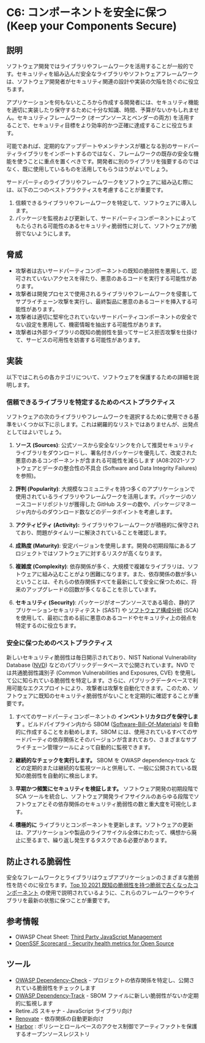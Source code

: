 # C6: コンポーネントを安全に保つ (Keep your Components Secure)

## 説明

ソフトウェア開発ではライブラリやフレームワークを活用することが一般的です。セキュリティを組み込んだ安全なライブラリやソフトウェアフレームワークは、ソフトウェア開発者がセキュリティ関連の設計や実装の欠陥を防ぐのに役立ちます。

アプリケーションを何もないところから作成する開発者には、セキュリティ機能を適切に実装したり保守するために十分な知識、時間、予算がないかもしれません。セキュリティフレームワーク (オープンソースとベンダーの両方) を活用することで、セキュリティ目標をより効率的かつ正確に達成することに役立ちます。

可能であれば、定期的なアップデートやメンテナンスが櫃となる別のサードパーティライブラリをインポートするのではなく、フレームワークの既存の安全な機能を使うことに重点を置くべきです。開発者に別のライブラリを強要するのではなく、既に使用しているものを活用してもらうほうがよいでしょう。

サードパーティのライブラリやフレームワークをソフトウェアに組み込む際には、以下の二つのベストプラクティスを考慮することが重要です。

1. 信頼できるライブラリやフレームワークを特定して、ソフトウェアに導入します。
2. パッケージを監視および更新して、サードパーティコンポーネントによってもたらされる可能性のあるセキュリティ脆弱性に対して、ソフトウェアが脆弱でないようにします。

## 脅威

- 攻撃者は古いサードパーティコンポーネントの既知の脆弱性を悪用して、認可されていないアクセスを得たり、悪意のあるコードを実行する可能性があります。
- 攻撃者は開発プロセスで使用されるライブラリやフレームワークを侵害してサプライチェーン攻撃を実行し、最終製品に悪意のあるコードを挿入する可能性があります。
- 攻撃者は適切に堅牢化されていないサードパーティコンポーネントの安全でない設定を悪用して、機密情報を抽出する可能性があります。
- 攻撃者は外部ライブラリの既知の脆弱性を狙ってサービス拒否攻撃を仕掛けて、サービスの可用性を妨害する可能性があります。

## 実装

以下ではこれらの各カテゴリについて、ソフトウェアを保護するための詳細を説明します。

### 信頼できるライブラリを特定するためのベストプラクティス

ソフトウェアの次のライブラリやフレームワークを選択するために使用できる基準をいくつか以下に示します。これは網羅的なリストではありませんが、出発点としてはよいでしょう。

1. **ソース (Sources)**: 公式ソースから安全なリンクを介して推奨セキュリティライブラリをダウンロードし、署名付きパッケージを優先して、改変された悪意のあるコンポーネントが含まれる可能性を減らします (A08:2021-ソフトウェアとデータの整合性の不具合 (Software and Data Integrity Failures) を参照)。

2. **評判 (Popularity)**: 大規模なコミュニティを持つ多くのアプリケーションで使用されているライブラリやフレームワークを活用します。パッケージのソースコードリポジトリが獲得した GitHub スターの数や、パッケージマネージャ内からのダウンロード数などのデータポイントを考慮します。

3. **アクティビティ (Activity):** ライブラリやフレームワークが積極的に保守されており、問題がタイムリーに解決されていることを確認します。

4. **成熟度 (Maturity)**: 安定バージョンを使用します。開発の初期段階にあるプロジェクトではソフトウェアに対するリスクが高くなります。

5. **複雑度 (Complexity)**: 依存関係が多く、大規模で複雑なライブラリは、ソフトウェアに組み込むことがより困難になります。また、依存関係の数が多いということは、それらの依存関係すべてを最新にして安全に保つために、将来のアップグレードの回数が多くなることを示しています。

6. **セキュリティ (Security)**: パッケージがオープンソースである場合、静的アプリケーションセキュリティテスト (SAST) や [ソフトウェア構成分析](https://en.everybodywiki.com/Software_Composition_Analysis#:~:text=Software%20Composition%20Analysis%20%28SCA%29%20comprises,been%20integrated%20into%20your%20applications.) (SCA) を使用して、最初に含める前に悪意のあるコードやセキュリティ上の弱点を特定するのに役立ちます。

### 安全に保つためのベストプラクティス

新しいセキュリティ脆弱性は毎日開示されており、NIST National Vulnerability Database ([NVD](https://nvd.nist.gov/)) などのパブリックデータベースで公開されています。NVD では共通脆弱性識別子 (Common Vulnerabilities and Exposures, CVE) を使用して公に知られている脆弱性を特定します。さらに、パブリックデータベースで利用可能なエクスプロイトにより、攻撃者は攻撃を自動化できます。このため、ソフトウェアに既知のセキュリティ脆弱性がないことを定期的に確認することが重要です。

1. すべてのサードパーティコンポーネントの **インベントリカタログを保守します** 。ビルドパイプライン内から SBOM ([Software-Bill-Of-Materials](https://cyclonedx.org/)) を自動的に作成することをお勧めします。SBOM には、使用されているすべてのサードパーティの依存関係とそのバージョンが含まれており、さまざまなサプライチェーン管理ツールによって自動的に監視できます。

2. **継続的なチェックを実行します。** SBOM を OWASP dependency-track などの定期的または継続的な監視ツールと併用して、一般に公開されている既知の脆弱性を自動的に検出します。

3. **早期かつ頻繁にセキュリティを検証します。** ソフトウェア開発の初期段階で SCA ツールを統合し、ソフトウェア開発ライフサイクルのあらゆる段階でソフトウェアとその依存関係のセキュリティ脆弱性の数と重大度を可視化します。

4. **積極的に** ライブラリとコンポーネントを更新します。ソフトウェアの更新は、アプリケーションや製品のライフサイクル全体にわたって、構想から廃止に至るまで、繰り返し発生するタスクである必要があります。

## 防止される脆弱性

安全なフレームワークとライブラリはウェブアプリケーションのさまざまな脆弱性を防ぐのに役立ちます。[Top 10 2021 既知の脆弱性を持つ脆弱で古くなったコンポーネント](https://owasp.org/Top10/A06_2021-Vulnerable_and_Outdated_Components/) の使用で説明されているように、これらのフレームワークやライブラリを最新の状態に保つことが重要です。

## 参考情報

- OWASP Cheat Sheet: [Third Party JavaScript Management](https://cheatsheetseries.owasp.org/cheatsheets/Third_Party_Javascript_Management_Cheat_Sheet.html#sandboxing-content)
- [OpenSSF Scorecard - Security health metrics for Open Source](https://github.com/ossf/scorecard)

## ツール

- [OWASP Dependency-Check](https://owasp.org/www-project-dependency-check/) ­- プロジェクトの依存関係を特定し、公開されている脆弱性をチェックします
- [OWASP Dependency-Track](https://owasp.org/www-project-dependency-track/) - SBOM ファイルに新しい脆弱性がないか定期的に監視します
- Retire.JS スキャナ - JavaScript ライブラリ向け
- [Renovate](https://github.com/renovatebot/renovate) - 依存関係の自動更新向け
- [Harbor](https://goharbor.io/) : ポリシーとロールベースのアクセス制御でアーティファクトを保護するオープンソースレジストリ
